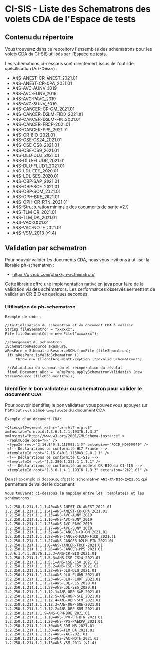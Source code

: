 # CI-SIS - Liste des Schematrons des volets CDA de l'Espace de tests
## Contenu du répertoire
Vous trouverez dans ce repository l'ensembles des schematrons pour les volets CDA du CI-SIS  utilisés par l'[Espace de tests](https://interop.esante.gouv.fr/EVSClient/cda/validator.seam?standard=CDA-ASIP&extension=ASIP).

Les schematrons ci-dessous sont directement issus de l'outil de spécification (Art-Decor) : 
- ANS-ANEST-CR-ANEST_2021.01
- ANS-ANEST-CR-CPA_2021.01
- ANS-AVC-AUNV_2019
- ANS-AVC-EUNV_2019 
- ANS-AVC-PAVC_2019
- ANS-AVC-SUNV_2019
- ANS-CANCER-CR-GM_2021.01
- ANS-CANCER-D2LM-FIDD_2021.01
- ANS-CANCER-D2LM-FIN_2021.01
- ANS-CANCER-FRCP-2021.01
- ANS-CANCER-PPS_2021.01
- ANS-CR-BIO-2021.01
- ANS-CSE-CS24_2021.01
- ANS-CSE-CS8_2021.01
- ANS-CSE-CS9_2021.01
- ANS-DLU-DLU_2021.01
- ANS-DLU-FLUDR_2021.01
- ANS-DLU-FLUDT_2021.01
- ANS-LDL-EES_2020.01
- ANS-LDL-SES_2020.01
- ANS-OBP-SAP_2021.01
- ANS-OBP-SCE_2021.01
- ANS-OBP-SCM_2021.01
- ANS-OPH-BRE_2021.01
- ANS-OPH-CR-RTN_2021.01
- ANS-Structuration minimale des documents de sante v2.9
- ANS-TLM_CR_2021.01
- ANS-TLM_DA_2021.01
- ANS-VAC-2021.01
- ANS-VAC-NOTE 2021.01
- ANS-VSM_2013 (v1.4)


## Validation par schematron 
Pour pouvoir valider les documents CDA, nous vous invitions à utiliser la librairie ph-schematron :
 -  https://github.com/phax/ph-schematron/

Cette librairie offre une implementation native en java pour faire de la validation via des schématrons. 
Les performances observés permettent de valider un CR-BIO en quelques secondes.

### Utilisation de ph-schematron 
`Exemple de code :`

    //Initialisation du schematron et du document CDA à valider
    String fileShematron = "xxxxxx";
    File fileDocumentCda = new File("xxxxxxx");

    //Chargement du schematron
    ISchematronResource aResPure;
    aResPure = SchematronResourceSCH.fromFile (fileShematron);
     if(!aResPure.isValidSchematron ())
         throw new IllegalArgumentException ("Invalid Schematron!");

     //Validation du schematron et récupération du résulat    
     final Document aDoc =  aResPure.applySchematronValidation (new StreamSource (fileDocumentCda)); 


### Identifier le bon validateur ou schematron pour valider le document CDA
Pour pouvoir identifier, le bon validateur vous pouvez vous appuyer sur l'attribut `root`  balise `templateId` du document CDA.


`Exemple d'un document CDA:`

    <ClinicalDocument xmlns="urn:hl7-org:v3" xmlns:lab="urn:oid:1.3.6.1.4.1.19376.1.3.2" xmlns:xsi="http://www.w3.org/2001/XMLSchema-instance" >
     <realmCode code="FR" />
     <typeId root="2.16.840.1.113883.1.3" extension="POCD_HD000040" />
     <!-- Déclarations de conformité HL7 France -->
     <templateId root="2.16.840.1.113883.2.8.2.1" />
     <!-- Déclarations de conformité CI-SIS -->
     <templateId root="1.2.250.1.213.1.1.1.1" />
     <!-- Déclarations de conformité au modèle CR-BIO du CI-SIS -->
     <templateId root="1.3.6.1.4.1.19376.1.3.3" extension="2021.01" />


Dans l'exemple ci desssus, c'est le schematron `ANS-CR-BIO-2021.01` qui permettera de valider le document.


`Vous touverez ci-dessous le mapping entre les  templateId et les  schématrons` :

    1.2.250.1.213.1.1.1.40=ANS-ANEST-CR-ANEST_2021.01
    1.2.250.1.213.1.1.1.41=ANS-ANEST-CR-CPA_2021.01
    1.2.250.1.213.1.1.1.15=ANS-AVC-AUNV_2019
    1.2.250.1.213.1.1.1.16=ANS-AVC-EUNV_2019 
    1.2.250.1.213.1.1.1.25=ANS-AVC-PAVC_2019
    1.2.250.1.213.1.1.1.17=ANS-AVC-SUNV_2019
    1.2.250.1.213.1.1.1.32=ANS-CANCER-CR-GM_2021.01
    1.2.250.1.213.1.1.1.28=ANS-CANCER-D2LM-FIDD_2021.01
    1.2.250.1.213.1.1.1.27=ANS-CANCER-D2LM-FIN_2021.01
    1.2.250.1.213.1.1.1.8=ANS-CANCER-FRCP-2021.01
    1.2.250.1.213.1.1.1.26=ANS-CANCER-PPS_2021.01
    1.3.6.1.4.1.19376.1.3.3=ANS-CR-BIO-2021.01
    1.2.250.1.213.1.1.1.5.3=ANS-CSE-CS24_2021.01
    1.2.250.1.213.1.1.1.5.1=ANS-CSE-CS8_2021.01
    1.2.250.1.213.1.1.1.5.2=ANS-CSE-CS9_2021.01
    1.2.250.1.213.1.1.1.22=ANS-DLU-DLU_2021.01
    1.2.250.1.213.1.1.1.24=ANS-DLU-FLUDR_2021.01
    1.2.250.1.213.1.1.1.23=ANS-DLU-FLUDT_2021.01
    1.2.250.1.213.1.1.1.21=ANS-LDL-EES_2020.01
    1.2.250.1.213.1.1.1.29=ANS-LDL-SES_2020.01
    1.2.250.1.213.1.1.1.12.1=ANS-OBP-SAP_2021.01
    1.2.250.1.213.1.1.1.12.5=ANS-OBP-SCE_2021.01
    1.2.250.1.213.1.1.1.12.4=ANS-OBP-SCM_2021.01
    1.2.250.1.213.1.1.1.12.3=ANS-OBP-SNE-2021.01
    1.2.250.1.213.1.1.1.12.2=ANS-OBP-SNM-2021.01
    1.2.250.1.213.1.1.9=ANS-OPH-BRE_2021.01
    1.2.250.1.213.1.1.1.18=ANS-OPH-CR-RTN_2021.01
    1.2.250.1.213.1.1.1.20=ANS-PPS-PAERPA_2021.01 
    1.2.250.1.213.1.1.1.30=ANS-SDM-MR-2021.01
    1.2.250.1.213.1.1.1.38=ANS-TLM_DA_2021.01
    1.2.250.1.213.1.1.1.37=ANS-VAC-2021.01
    1.2.250.1.213.1.1.1.46=ANS-VAC-NOTE 2021.01
    1.2.250.1.213.1.1.1.13=ANS-VSM_2013 (v1.4)

